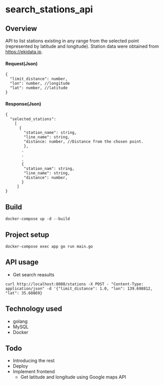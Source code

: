 # search_stations_api

## Overview

API to list stations existing in any range from the selected point (represented by latitude and longitude).
Station data were obtained from https://ekidata.jp.

#### Request(Json)

```
{
  "limit_distance": number,
  "lon": number, //longitude
  "lat": number, //latitude
}
```

#### Response(Json)

```
{
  "selected_stations": 
    [
      {
        "station_name": string,
        "line_name": string,
        "distance: number, //Distance from the chosen point.
        },
       .
       .
       .
       {
        "station_nam": string,
        "line_name": string,
        "distance": number,
       }
     ]
}
```

## Build

```
docker-compose up -d --build
```

## Project setup

```
docker-compose exec app go run main.go
```

## API usage

- Get search reasults

```
curl http://localhost:8080/stations -X POST - "Content-Type: application/json" -d '{"limit_distance": 1.0, "lon": 139.698812, "lat": 35.68869}
```

## Technology used

- golang
- MySQL
- Docker

## Todo

- Introducing the rest
- Deploy
- Implement frontend
  - Get latitude and longitude using Google maps API
